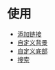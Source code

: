 # 使用

* [添加链接](use/add-link.md)
* [自定义背景](use/bg.md)
* [自定义底部](use/footer.md)
* [搜索](use/search.md)


